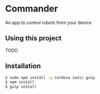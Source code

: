 Commander
=====================

An app to control robots from your device

## Using this project

TODO

## Installation

```bash
$ sudo npm install -g cordova ionic gulp
$ npm install
$ gulp install
```

